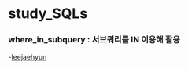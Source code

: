 # study_SQLs
### where_in_subquery : 서브쿼리를 IN 이용해 활용
-[leejaehyun](./leejaehyun/w3schools/where_in_subquery.sql)